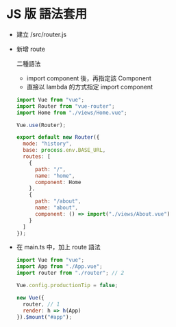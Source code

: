 # JS 版 語法套用

- 建立 /src/router.js
- 新增 route

  二種語法

  - import component 後，再指定該 Component
  - 直接以 lambda 的方式指定 import component

  ```js
  import Vue from "vue";
  import Router from "vue-router";
  import Home from "./views/Home.vue";

  Vue.use(Router);

  export default new Router({
    mode: "history",
    base: process.env.BASE_URL,
    routes: [
      {
        path: "/",
        name: "home",
        component: Home
      },
      {
        path: "/about",
        name: "about",
        component: () => import("./views/About.vue")
      }
    ]
  });
  ```

- 在 main.ts 中，加上 route 語法

  ```js
  import Vue from "vue";
  import App from "./App.vue";
  import router from "./router"; // 2

  Vue.config.productionTip = false;

  new Vue({
    router, // 1
    render: h => h(App)
  }).$mount("#app");
  ```